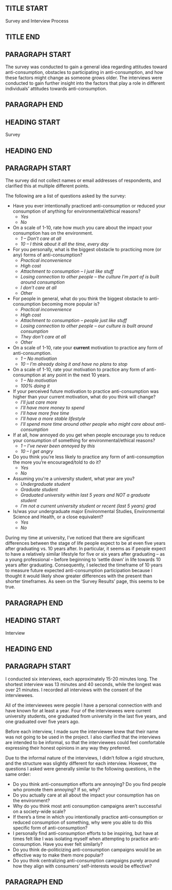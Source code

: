 ## TITLE START ##
Survey and Interview Process
## TITLE END ##

## PARAGRAPH START ##
The survey was conducted to gain a general idea regarding attitudes toward anti-consumption, obstacles to participating in anti-consumption, and how these factors might change as someone grows older. The interviews were conducted to gain further insight into the factors that play a role in different individuals’ attitudes towards anti-consumption. 
## PARAGRAPH END ##

## HEADING START ##
Survey
## HEADING END ##

## PARAGRAPH START ##
The survey did not collect names or email addresses of respondents, and clarified this at multiple different points. 

The following are a list of questions asked by the survey: 
- Have you ever intentionally practiced anti-consumption or reduced your consumption of anything for environmental/ethical reasons?
    - *Yes*
    - *No*
- On a scale of 1-10, rate how much you care about the impact your consumption has on the environment. 
     - *1 – Don’t care at all*
     - *10 – I think about it all the time, every day*
- For you personally, what is the biggest obstacle to practicing more (or any) forms of anti-consumption?
    - *Practical inconvenience*
    - *High cost*
    - *Attachment to consumption – I just like stuff*
    - *Losing connection to other people – the culture I’m part of is built around consumption*
    - *I don’t care at all*
    - *Other*
- For people in general, what do you think the biggest obstacle to anti-consumption becoming more popular is?
    - *Practical inconvenience*
    - *High cost*
    - *Attachment to consumption – people just like stuff*
    - *Losing connection to other people – our culture is built around consumption*
    - *They don’t care at all*
    - *Other*
- On a scale of 1-10, rate your **current** motivation to practice any form of anti-consumption.
    - *1 – No motivation*
    - *10 – I’m already doing it and have no plans to stop*
- On a scale of 1-10, rate your motivation to practice any form of anti-consumption at any point in the next 10 years.
    - *1 – No motivation*
    - *100% doing it*
- If your perceived future motivation to practice anti-consumption was higher than your current motivation, what do you think will change?
    - *I’ll just care more*
    - *I’ll have more money to spend*
    - *I’ll have more free time*
    - *I’ll have a more stable lifestyle*
    - *I’ll spend more time around other people who might care about anti-consumption*
- If at all, how annoyed do you get when people encourage you to reduce your consumption of something for environmental/ethical reasons?
    - *1 – I’ve never been annoyed by this*
    - *10 – I get angry*
- Do you think you’re less likely to practice any form of anti-consumption the more you’re encouraged/told to do it?
    - *Yes*
    - *No*
- Assuming you're a university student, what year are you?
    - *Undergraduate student*
    - *Graduate student*
    - *Graduated university within last 5 years and NOT a graduate student*
    - *I'm not a current university student or recent (last 5 years) grad*
- Is/was your undergraduate major Environmental Studies, Environmental Science and Health, or a close equivalent?
    - *Yes*
    - *No*

During my time at university, I’ve noticed that there are significant differences between the stage of life people expect to be at even five years after graduating vs. 10 years after. In particular, it seems as if people expect to have a relatively similar lifestyle for five or six years after graduating – as a young professional – before beginning to ‘settle down’ in life towards 10 years after graduating. Consequently, I selected the timeframe of 10 years to measure future expected anti-consumption participation because I thought it would likely show greater differences with the present than shorter timeframes. As seen on the ‘Survey Results’ page, this seems to be true. 
## PARAGRAPH END ##

## HEADING START ##
Interview
## HEADING END ##

## PARAGRAPH START ##
I conducted six interviews, each approximately 15-20 minutes long. The shortest interview was 13 minutes and 40 seconds, while the longest was over 21 minutes. I recorded all interviews with the consent of the interviewees. 

All of the interviewees were people I have a personal connection with and have known for at least a year. Four of the interviewees were current university students, one graduated from university in the last five years, and one graduated over five years ago. 

Before each interview, I made sure the interviewee knew that their name was not going to be used in the project. I also clarified that the interviews are intended to be informal, so that the interviewees could feel comfortable expressing their honest opinions in any way they preferred. 

Due to the informal nature of the interviews, I didn’t follow a rigid structure, and the structure was slightly different for each interview. However, the questions I asked were generally similar to the following questions, in the same order: 

- Do you think anti-consumption efforts are annoying? Do you find people who promote them annoying? If so, why?
- Do you actually care at all about the impact your consumption has on the environment?
- Why do you think most anti consumption campaigns aren’t successful on a society-wide scale?
- If there’s a time in which you intentionally practice anti-consumption or reduced consumption of something, why were you able to do this specific form of anti-consumption? 
- I personally find anti-consumption efforts to be inspiring, but have at times felt like I was isolating myself when attempting to practice anti-consumption. Have you ever felt similarly?
- Do you think de-politicizing anti-consumption campaigns would be an effective way to make them more popular?
- Do you think centralizing anti-consumption campaigns purely around how they align with consumers’ self-interests would be effective?
## PARAGRAPH END ##
